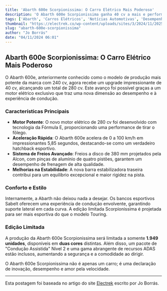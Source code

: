 ```yaml
---
title: 'Abarth 600e Scorpionissima: O Carro Elétrico Mais Poderoso'
description: 'O Abarth 600e Scorpionissima ganha 40 cv a mais e performance aprimorada.'
tags: ['Abarth', 'Carros Elétricos', 'Notícias Automotivas', 'Desempenho', 'Inovação']
thumbnail: "https://electrek.co/wp-content/uploads/sites/3/2024/11/2025-fiat-600e-abarth_MAIN.jpg?quality=82&strip=all&w=1400"
slug: "abarth-600e-scorpionissima"
author: "Jo Borrás"
date: "04/11/2024 06:01"
---
```


## Abarth 600e Scorpionissima: O Carro Elétrico Mais Poderoso

O Abarth 600e, anteriormente conhecido como o modelo de produção mais potente da marca com 240 cv, agora recebe um upgrade impressionante de 40 cv, alcançando um total de 280 cv. Este avanço foi possível graças a um motor elétrico exclusivo que traz uma nova dimensão ao desempenho e à experiência de condução.

### Características Principais

- **Motor Potente**: O novo motor elétrico de 280 cv foi desenvolvido com tecnologia da Fórmula E, proporcionando uma performance de tirar o fôlego.
- **Aceleração Rápida**: O Abarth 600e acelera de 0 a 100 km/h em impressionantes 5,85 segundos, destacando-se como um verdadeiro hatchback esportivo.
- **Sistema de Freios Avançado**: Freios a disco de 380 mm projetados pela Alcon, com pinças de alumínio de quatro pistões, garantem um desempenho de frenagem de alta qualidade.
- **Melhorias na Estabilidade**: A nova barra estabilizadora traseira contribui para um equilíbrio excepcional e maior rigidez na pista.

### Conforto e Estilo

Internamente, a Abarth não deixou nada a desejar. Os bancos esportivos Sabelt oferecem uma experiência de condução envolvente, garantindo suporte lateral em cada curva. A edição limitada Scorpionissima é projetada para ser mais esportiva do que o modelo Touring.

### Edição Limitada

A produção da Abarth 600e Scorpionissima será limitada a somente **1.949 unidades**, disponíveis em **duas cores** distintas. Além disso, um pacote de "Condução Assistida" Nível 2 e uma gama abrangente de recursos ADAS estão inclusos, aumentando a segurança e a comodidade ao dirigir.

O Abarth 600e Scorpionissima não é apenas um carro; é uma declaração de inovação, desempenho e amor pela velocidade. 

---

Esta postagem foi baseada no artigo do site [Electrek](https://electrek.co/2024/11/03/most-powerful-abarth-ever-gets-40-more-hp-quicker-0-60-time-and-more-fun/) escrito por Jo Borrás.